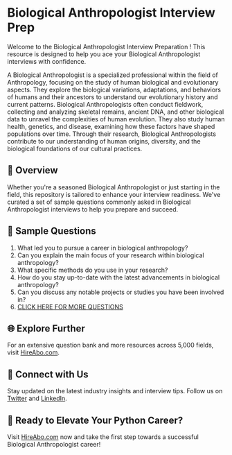# Biological Anthropologist Interview Prep

Welcome to the Biological Anthropologist Interview Preparation ! This resource is designed to help you ace your Biological Anthropologist interviews with confidence.

A Biological Anthropologist is a specialized professional within the field of Anthropology, focusing on the study of human biological and evolutionary aspects. They explore the biological variations, adaptations, and behaviors of humans and their ancestors to understand our evolutionary history and current patterns. Biological Anthropologists often conduct fieldwork, collecting and analyzing skeletal remains, ancient DNA, and other biological data to unravel the complexities of human evolution. They also study human health, genetics, and disease, examining how these factors have shaped populations over time. Through their research, Biological Anthropologists contribute to our understanding of human origins, diversity, and the biological foundations of our cultural practices.

## 🚀 Overview

Whether you're a seasoned Biological Anthropologist or just starting in the field, this repository is tailored to enhance your interview readiness. We've curated a set of sample questions commonly asked in Biological Anthropologist interviews to help you prepare and succeed.

## 📝 Sample Questions

1. What led you to pursue a career in biological anthropology?
2. Can you explain the main focus of your research within biological anthropology?
3. What specific methods do you use in your research?
4. How do you stay up-to-date with the latest advancements in biological anthropology?
5. Can you discuss any notable projects or studies you have been involved in?
6. [CLICK HERE FOR MORE QUESTIONS](https://hireabo.com/job/7_2_2/Biological%20Anthropologist)

## 🌐 Explore Further

For an extensive question bank and more resources across 5,000 fields, visit [HireAbo.com](https://www.hireabo.com).

## 📱 Connect with Us

Stay updated on the latest industry insights and interview tips. Follow us on [Twitter](https://twitter.com/hireabo) and [LinkedIn](https://www.linkedin.com/in/hire-abo-3609972a8/).

## 🚀 Ready to Elevate Your Python Career?

Visit [HireAbo.com](https://www.hireabo.com) now and take the first step towards a successful Biological Anthropologist career!